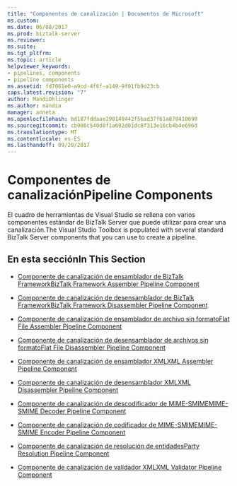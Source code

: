 ```yaml
---
title: "Componentes de canalización | Documentos de Microsoft"
ms.custom: 
ms.date: 06/08/2017
ms.prod: biztalk-server
ms.reviewer: 
ms.suite: 
ms.tgt_pltfrm: 
ms.topic: article
helpviewer_keywords:
- pipelines, components
- pipeline components
ms.assetid: fd7061e0-a9cd-4f6f-a149-9f01fb9d23cb
caps.latest.revision: "7"
author: MandiOhlinger
ms.author: mandia
manager: anneta
ms.openlocfilehash: bd187fddaae290149442f5bad37f61a870410690
ms.sourcegitcommit: cb908c540d8f1a692d01dc8f313e16cb4b4e696d
ms.translationtype: MT
ms.contentlocale: es-ES
ms.lasthandoff: 09/20/2017
---
```

# <a name="pipeline-components"></a><span data-ttu-id="1c836-102">Componentes de canalización</span><span class="sxs-lookup"><span data-stu-id="1c836-102">Pipeline Components</span></span>
<span data-ttu-id="1c836-103">El cuadro de herramientas de Visual Studio se rellena con varios componentes estándar de BizTalk Server que puede utilizar para crear una canalización.</span><span class="sxs-lookup"><span data-stu-id="1c836-103">The Visual Studio Toolbox is populated with several standard BizTalk Server components that you can use to create a pipeline.</span></span>  
  
## <a name="in-this-section"></a><span data-ttu-id="1c836-104">En esta sección</span><span class="sxs-lookup"><span data-stu-id="1c836-104">In This Section</span></span>  
  
-   [<span data-ttu-id="1c836-105">Componente de canalización de ensamblador de BizTalk Framework</span><span class="sxs-lookup"><span data-stu-id="1c836-105">BizTalk Framework Assembler Pipeline Component</span></span>](../core/biztalk-framework-assembler-pipeline-component.md)  
  
-   [<span data-ttu-id="1c836-106">Componente de canalización de desensamblador de BizTalk Framework</span><span class="sxs-lookup"><span data-stu-id="1c836-106">BizTalk Framework Disassembler Pipeline Component</span></span>](../core/biztalk-framework-disassembler-pipeline-component.md)  
  
-   [<span data-ttu-id="1c836-107">Componente de canalización de ensamblador de archivo sin formato</span><span class="sxs-lookup"><span data-stu-id="1c836-107">Flat File Assembler Pipeline Component</span></span>](../core/flat-file-assembler-pipeline-component.md)  
  
-   [<span data-ttu-id="1c836-108">Componente de canalización de desensamblador de archivos sin formato</span><span class="sxs-lookup"><span data-stu-id="1c836-108">Flat File Disassembler Pipeline Component</span></span>](../core/flat-file-disassembler-pipeline-component.md)  
  
-   [<span data-ttu-id="1c836-109">Componente de canalización de ensamblador XML</span><span class="sxs-lookup"><span data-stu-id="1c836-109">XML Assembler Pipeline Component</span></span>](../core/xml-assembler-pipeline-component.md)  
  
-   [<span data-ttu-id="1c836-110">Componente de canalización de desensamblador XML</span><span class="sxs-lookup"><span data-stu-id="1c836-110">XML Disassembler Pipeline Component</span></span>](../core/xml-disassembler-pipeline-component.md)  
  
-   [<span data-ttu-id="1c836-111">Componente de canalización de descodificador de MIME-SMIME</span><span class="sxs-lookup"><span data-stu-id="1c836-111">MIME-SMIME Decoder Pipeline Component</span></span>](../core/mime-smime-decoder-pipeline-component.md)  
  
-   [<span data-ttu-id="1c836-112">Componente de canalización de codificador de MIME-SMIME</span><span class="sxs-lookup"><span data-stu-id="1c836-112">MIME-SMIME Encoder Pipeline Component</span></span>](../core/mime-smime-encoder-pipeline-component.md)  
  
-   [<span data-ttu-id="1c836-113">Componente de canalización de resolución de entidades</span><span class="sxs-lookup"><span data-stu-id="1c836-113">Party Resolution Pipeline Component</span></span>](../core/party-resolution-pipeline-component.md)  
  
-   [<span data-ttu-id="1c836-114">Componente de canalización de validador XML</span><span class="sxs-lookup"><span data-stu-id="1c836-114">XML Validator Pipeline Component</span></span>](../core/xml-validator-pipeline-component.md)